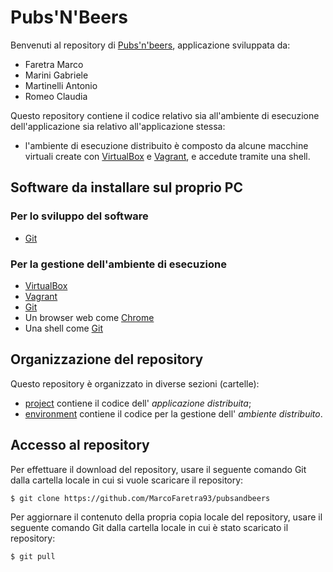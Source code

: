 # Pubs'N'Beers

Benvenuti al repository di [Pubs'n'beers](http://10.11.1.5), applicazione sviluppata da:

* Faretra Marco
* Marini Gabriele
* Martinelli Antonio
* Romeo Claudia

Questo repository contiene il codice relativo sia all'ambiente di esecuzione dell'applicazione sia relativo all'applicazione stessa:

* l'ambiente di esecuzione distribuito è composto 
  da alcune macchine virtuali create con 
  [VirtualBox](https://www.virtualbox.org/)
  e [Vagrant](https://www.vagrantup.com/), 
  e accedute tramite una shell. 

## Software da installare sul proprio PC 

### Per lo sviluppo del software 
* [Git](https://git-scm.com/) 
### Per la gestione dell'ambiente di esecuzione  

* [VirtualBox](https://www.virtualbox.org/)
* [Vagrant](https://www.vagrantup.com/) 
* [Git](https://git-scm.com/) 
* Un browser web come [Chrome](https://www.google.com/chrome/)
* Una shell come [Git](https://git-scm.com/)

## Organizzazione del repository 

Questo repository è organizzato in diverse sezioni (cartelle): 
* [project](project/) contiene il codice dell' *applicazione distribuita*; 
* [environment](environment/) contiene il codice per la gestione dell' *ambiente distribuito*. 

## Accesso al repository 

Per effettuare il download del repository, usare il seguente comando Git 
dalla cartella locale in cui si vuole scaricare il repository: 

    $ git clone https://github.com/MarcoFaretra93/pubsandbeers 

Per aggiornare il contenuto della propria copia locale del repository, 
usare il seguente comando Git dalla cartella locale in cui è stato scaricato il repository: 

    $ git pull 
